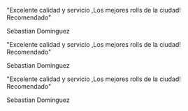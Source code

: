 <section>
                    <div class="comentarios">
                        <p class="comentarios-descripcion">"Excelente calidad y servicio ,Los mejores rolls de la ciudad!
                            Recomendado"</p>
                            <p class="comentarios-nombre">Sebastian Dominguez</p>
                    </div>
                </section>
                <section>
                    <div class="comentarios">
                        <p class="comentarios-descripcion">"Excelente calidad y servicio ,Los mejores rolls de la ciudad!
                            Recomendado"</p>
                            <p class="comentarios-nombre">Sebastian Dominguez</p>
                    </div>
                </section>
                <section>
                    <div class="comentarios">
                        <p class="comentarios-descripcion">"Excelente calidad y servicio ,Los mejores rolls de la ciudad!
                            Recomendado"</p>
                            <p class="comentarios-nombre">Sebastian Dominguez</p>
                    </div>
                </section>